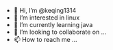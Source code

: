 - 👋 Hi, I’m @keqing1314
- 👀 I’m interested in linux
- 🌱 I’m currently learning java
- 💞️ I’m looking to collaborate on ...
- 📫 How to reach me ...

<!---
keqing1314/keqing1314 is a ✨ special ✨ repository because its `README.md` (this file) appears on your GitHub profile.
You can click the Preview link to take a look at your changes.
--->
